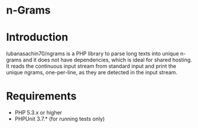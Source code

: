 n-Grams
====

# Introduction
lubanasachin70/ngrams is a PHP library to parse long texts into unique n-grams
and it does not have dependencies, which is ideal for shared hosting.
It reads the continuous input stream from standard input 
and print the unique ngrams, one-per-line, as they are detected in the input stream.

# Requirements
* PHP 5.3.x or higher
* PHPUnit 3.7.* (for running tests only)
